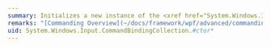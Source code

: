 ```yaml
---
summary: Initializes a new instance of the <xref href="System.Windows.Input.CommandBindingCollection"></xref> class.
remarks: "[Commanding Overview](~/docs/framework/wpf/advanced/commanding-overview.md)  \n  \n <xref:System.Windows.Input.RoutedCommand>  \n  \n <xref:System.Windows.Input.ICommand>"
uid: System.Windows.Input.CommandBindingCollection.#ctor*
---
```


